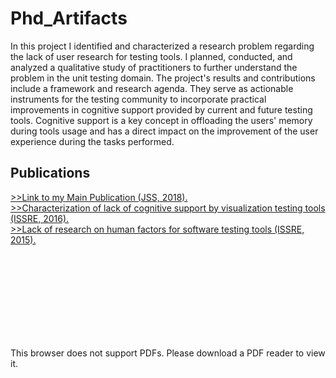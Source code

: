 # Phd_Artifacts


<section>
<p>In this project I identified and characterized a research problem regarding the lack of user research for testing tools. I planned, conducted, and analyzed a qualitative study of practitioners to further understand the problem in the unit testing domain. The project's results and contributions include a framework and research agenda. They serve as actionable instruments for the testing community to incorporate practical improvements in cognitive support provided by current and future testing tools. Cognitive support is a key concept in offloading the users' memory during tools usage and has a direct impact on the improvement of the user experience during the tasks performed.
</p>  
</section>  
  
<section>
<h2> Publications </h2>
<a href="https://github.com/pradoprojects/Phd_Artifacts/blob/main/Main-publication-JSS-2018.pdf" target="_blank"> >>Link to my Main Publication (JSS, 2018). </a>
  <br/>
<a href="https://github.com/pradoprojects/Phd_Artifacts/blob/main/Prado_IWPD_ISSRE_2016.pdf" target="_blank"> >>Characterization of lack of cognitive support by visualization testing tools (ISSRE, 2016). </a>
  <br/>
  <a href="https://github.com/pradoprojects/Phd_Artifacts/blob/main/Prado_ISSRE_2015.pdf" target="_blank"> >>Lack of research on human factors for software testing tools (ISSRE, 2015). </a>
</section>                                                                                                                  


<frame>
<object data="https://github.com/pradoprojects/Phd_Artifacts/blob/main/IWPD-ISSRE-2016.pdf" width="700px" height="700px">
    <embed src="https://github.com/pradoprojects/Phd_Artifacts/blob/main/IWPD-ISSRE-2016.pdf">
        <p>This browser does not support PDFs. Please download a PDF reader to view it.</p>
    </embed>
</object>

</frame>
  
                                                                                              


